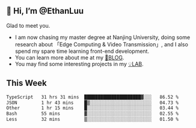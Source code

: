 ## 👋 Hi, I’m @EthanLuu

Glad to meet you.

- I am now chasing my master degree at Nanjing University, doing some research about 「Edge Computing & Video Transmission」, and I also spend my spare time learning front-end development.
- You can learn more about me at my [📝BLOG](https://blog.ethanloo.cn).
- You may find some interesting projects in my [💡LAB](https://lab.ethanloo.cn).

## This Week
<!--START_SECTION:waka-->

```txt
TypeScript   31 hrs 31 mins  █████████████████████▓░░░   86.52 %
JSON         1 hr 43 mins    █▒░░░░░░░░░░░░░░░░░░░░░░░   04.73 %
Other        1 hr 15 mins    █░░░░░░░░░░░░░░░░░░░░░░░░   03.44 %
Bash         55 mins         ▓░░░░░░░░░░░░░░░░░░░░░░░░   02.55 %
Less         32 mins         ▒░░░░░░░░░░░░░░░░░░░░░░░░   01.50 %
```

<!--END_SECTION:waka-->

